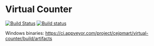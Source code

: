 # Virtual Counter
[![Build Status](https://travis-ci.org/cejpmart/virtual-counter.svg?branch=master)](https://travis-ci.org/cejpmart/virtual-counter)
[![Build status](https://ci.appveyor.com/api/projects/status/tsmy3o1q7wi45rxs?svg=true)](https://ci.appveyor.com/project/cejpmart/virtual-counter)

Windows binaries: https://ci.appveyor.com/project/cejpmart/virtual-counter/build/artifacts
